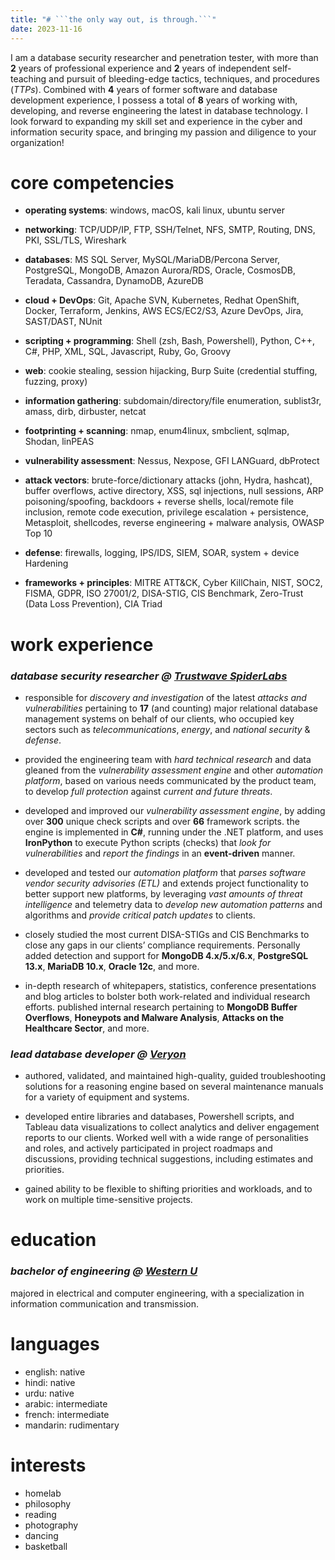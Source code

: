 ```yaml
---
title: "# ```the only way out, is through.```"
date: 2023-11-16
---
```


I am a database security researcher and penetration tester, with more than **2** years of professional experience and **2** years of independent self-teaching and pursuit of bleeding-edge tactics, techniques, and procedures (*TTPs*). Combined with **4** years of former software and database development experience, I possess a total of **8** years of working with, developing, and reverse engineering the latest in database technology. I look forward to expanding my skill set and experience in the cyber and information security space, and bringing my passion and diligence to your organization!


# **core competencies**
- **operating systems**: windows, macOS, kali linux, ubuntu server 

- **networking**: TCP/UDP/IP, FTP, SSH/Telnet, NFS, SMTP, Routing, DNS, PKI, SSL/TLS, Wireshark 

- **databases**: MS SQL Server, MySQL/MariaDB/Percona Server, PostgreSQL, MongoDB, Amazon Aurora/RDS, Oracle, CosmosDB, Teradata, Cassandra, DynamoDB, AzureDB 

- **cloud + DevOps**: Git, Apache SVN, Kubernetes, Redhat OpenShift, Docker, Terraform, Jenkins, AWS ECS/EC2/S3, Azure DevOps, Jira, SAST/DAST, NUnit 

- **scripting + programming**: Shell (zsh, Bash, Powershell), Python, C++, C#, PHP, XML, SQL, Javascript, Ruby, Go, Groovy

- **web**: cookie stealing, session hijacking, Burp Suite (credential stuffing, fuzzing, proxy) 

- **information gathering**: subdomain/directory/file enumeration, sublist3r, amass, dirb, dirbuster, netcat 

- **footprinting + scanning**: nmap, enum4linux, smbclient, sqlmap, Shodan, linPEAS 

- **vulnerability assessment**: Nessus, Nexpose, GFI LANGuard, dbProtect

- **attack vectors**: brute-force/dictionary attacks (john, Hydra, hashcat), buffer overflows, active directory, XSS, sql injections, null sessions, ARP poisoning/spoofing, 
backdoors + reverse shells, local/remote file inclusion, remote code execution, privilege escalation + persistence, Metasploit, shellcodes, reverse engineering + malware analysis, OWASP Top 10 

- **defense**: firewalls, logging, IPS/IDS, SIEM, SOAR, system + device Hardening 

- **frameworks + principles**: MITRE ATT&CK, Cyber KillChain, NIST, SOC2, FISMA, GDPR, ISO 27001/2, DISA-STIG, CIS Benchmark, Zero-Trust (Data Loss Prevention), CIA Triad


# **work experience** 
### *database security researcher @ [Trustwave SpiderLabs](https://www.trustwave.com/en-us/company/about-us/spiderlabs/)*

- responsible for *discovery and investigation* of the latest *attacks and vulnerabilities* pertaining to **17** (and counting) major relational database management systems on behalf of our clients, who occupied key sectors such as *telecommunications*, *energy*, and *national security* & *defense*. 

- provided the engineering team with *hard technical research* and data gleaned from the *vulnerability assessment engine* and other *automation platform*, based on various needs communicated by the product team, to develop *full protection* against *current and future threats*. 

- developed and improved our *vulnerability assessment engine*, by adding over **300** unique check scripts and over **66** framework scripts. the engine is implemented in **C#**, running under the .NET platform, and uses **IronPython** to execute Python scripts (checks) that *look for vulnerabilities* and *report the findings* in an **event-driven** manner. 

- developed and tested our *automation platform* that *parses software vendor security advisories (ETL)* and extends project functionality to better support new platforms, by leveraging *vast amounts of threat intelligence* and telemetry data to *develop new automation patterns* and algorithms and *provide critical patch updates* to clients. 

- closely studied the most current DISA-STIGs and CIS Benchmarks to close any gaps in our clients’ compliance requirements. Personally added detection and support for **MongoDB 4.x/5.x/6.x**, **PostgreSQL 13.x**, **MariaDB 10.x**, **Oracle 12c**, and more. 

- in-depth research of whitepapers, statistics, conference presentations and blog articles to bolster both work-related and individual research efforts. published internal research pertaining to **MongoDB Buffer Overflows**, **Honeypots and Malware Analysis**, **Attacks on the Healthcare Sector**, and more. 




### *lead database developer @ [Veryon](https://veryon.com/)*
- authored, validated, and maintained high-quality, guided troubleshooting solutions for a reasoning engine based on several maintenance manuals for a variety of equipment and systems. 

- developed entire libraries and databases, Powershell scripts, and Tableau data visualizations to collect analytics and deliver engagement reports to our clients. 
Worked well with a wide range of personalities and roles, and actively participated in project roadmaps and discussions, providing technical suggestions, including estimates and priorities. 

- gained ability to be flexible to shifting priorities and workloads, and to work on multiple time-sensitive projects. 




# **education**
### *bachelor of engineering @ [Western U](https://www.eng.uwo.ca/)*
majored in electrical and computer engineering, with a specialization in information communication and transmission.


# **languages**
- english: native
- hindi: native
- urdu: native
- arabic: intermediate
- french: intermediate
- mandarin: rudimentary

# **interests**
- homelab
- philosophy
- reading
- photography
- dancing
- basketball







